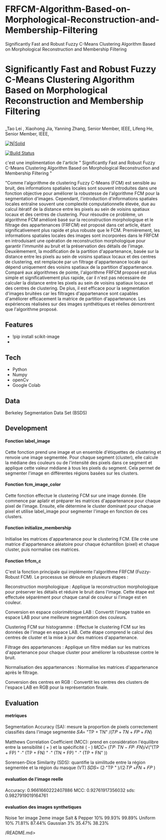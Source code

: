 # FRFCM-Algorithm-Based-on-Morphological-Reconstruction-and-Membership-Filtering
Significantly Fast and Robust Fuzzy C-Means Clustering Algorithm Based on Morphological Reconstruction and Membership Filtering
# Significantly Fast and Robust Fuzzy C-Means Clustering Algorithm Based on Morphological Reconstruction and Membership Filtering
## 
_Tao Lei , Xiaohong Jia, Yanning Zhang, Senior Member, IEEE, Lifeng He, Senior Member, IEEE,

[![N|Solid](https://cldup.com/dTxpPi9lDf.thumb.png)](https://nodesource.com/products/nsolid)

[![Build Status](https://travis-ci.org/joemccann/dillinger.svg?branch=master)](https://travis-ci.org/joemccann/dillinger)

c'est une implimentation de l'article " Significantly Fast and Robust Fuzzy C-Means Clustering Algorithm Based on Morphological Reconstruction and Membership Filtering "


"Comme l'algorithme de clustering Fuzzy C-Means (FCM) est sensible au bruit, des informations spatiales locales sont souvent introduites dans une fonction objective pour améliorer la robustesse de l'algorithme FCM pour la segmentation d'images. Cependant, l'introduction d'informations spatiales locales entraîne souvent une complexité computationnelle élevée, due au calcul itératif de la distance entre les pixels au sein de voisins spatiaux locaux et des centres de clustering. Pour résoudre ce problème, un algorithme FCM amélioré basé sur la reconstruction morphologique et le filtrage des appartenances (FRFCM) est proposé dans cet article, étant significativement plus rapide et plus robuste que le FCM. Premièrement, les informations spatiales locales des images sont incorporées dans le FRFCM en introduisant une opération de reconstruction morphologique pour garantir l'immunité au bruit et la préservation des détails de l'image. Deuxièmement, la modification de la partition d'appartenance, basée sur la distance entre les pixels au sein de voisins spatiaux locaux et des centres de clustering, est remplacée par un filtrage d'appartenance locale qui dépend uniquement des voisins spatiaux de la partition d'appartenance. Comparé aux algorithmes de pointe, l'algorithme FRFCM proposé est plus simple et significativement plus rapide, car il n'est pas nécessaire de calculer la distance entre les pixels au sein de voisins spatiaux locaux et des centres de clustering. De plus, il est efficace pour la segmentation d'images bruitées car les filtrages d'appartenance sont capables d'améliorer efficacement la matrice de partition d'appartenance. Les expériences réalisées sur des images synthétiques et réelles démontrent que l'algorithme proposé.



## Features

- !pip install scikit-image
- 
## Tech
- Python
- Numpy
- openCv
- Google Colab
## Data 
Berkeley Segmentation Data Set (BSDS) 

## Development

#### Fonction label_image

Cette fonction prend une image et un ensemble d'étiquettes de clustering et renvoie une image segmentée. Pour chaque segment (cluster), elle calcule la médiane des couleurs ou de l'intensité des pixels dans ce segment et applique cette valeur médiane à tous les pixels du segment. Cela permet de segmenter l'image en différentes régions basées sur les clusters.
#### Fonction fcm_image_color
Cette fonction effectue le clustering FCM sur une image donnée. Elle commence par aplatir et préparer les matrices d'appartenance pour chaque pixel de l'image. Ensuite, elle détermine le cluster dominant pour chaque pixel et utilise label_image pour segmenter l'image en fonction de ces clusters.

#### Fonction initialize_membership
Initialise les matrices d'appartenance pour le clustering FCM. Elle crée une matrice d'appartenance aléatoire pour chaque échantillon (pixel) et chaque cluster, puis normalise ces matrices.

#### Fonction frfcm_c
C'est la fonction principale qui implémente l'algorithme FRFCM (Fuzzy-Robust FCM). Le processus se déroule en plusieurs étapes :

Reconstruction morphologique : Applique la reconstruction morphologique pour préserver les détails et réduire le bruit dans l'image. Cette étape est effectuée séparément pour chaque canal de couleur si l'image est en couleur.

Conversion en espace colorimétrique LAB : Convertit l'image traitée en espace LAB pour une meilleure segmentation des couleurs.

Clustering FCM sur histogramme : Effectue le clustering FCM sur les données de l'image en espace LAB. Cette étape comprend le calcul des centres de cluster et la mise à jour des matrices d'appartenance.

Filtrage des appartenances : Applique un filtre médian sur les matrices d'appartenance pour chaque cluster pour améliorer la robustesse contre le bruit.

Normalisation des appartenances : Normalise les matrices d'appartenance après le filtrage.

Conversion des centres en RGB : Convertit les centres des clusters de l'espace LAB en RGB pour la représentation finale.
## Evaluation
#### metriques
Segmentation Accuracy (SA):  mesure la proportion de pixels correctement classifiés dans l'image segmentée
𝑆𝐴=  "TP + TN" /(𝑇𝑃 + 𝑇𝑁 + 𝐹𝑃 + 𝐹𝑁)


Matthews Correlation Coefficient (MCC): prend en considération l'équilibre entre la sensibilité ( + ) et la spécificité ( - )
𝑀𝐶𝐶=  (𝑇𝑃∙ 𝑇𝑁 − 𝐹𝑃∙ 𝐹𝑁)/√("(TP + FP) " ∙" (TP + FN) " ∙" (TN + FP) " ∙" (TP + FN" ))


Sorensen-Dice Similarity (SDS):  quantifie la similitude entre la région segmentée et la région du masque (VT)
𝑆𝐷𝑆=  (2∙"TP " )/(2∙𝑇𝑃 +𝐹𝑁 + 𝐹𝑃 )

#### evaluation de l'image reelle 
Accuracy: 0.9661660222407886
MCC: 0.92761917356032
sds: 0.9827919019164761
#### evaluation des images synthetiques
 Noise
1er image 
2eme image 
Salt & Pepper 10%
99.93% 
99.89%
Uniform 10%
71.81%
87.44%
Gaussian 3%
35.47%
38.23%



/README.md>

